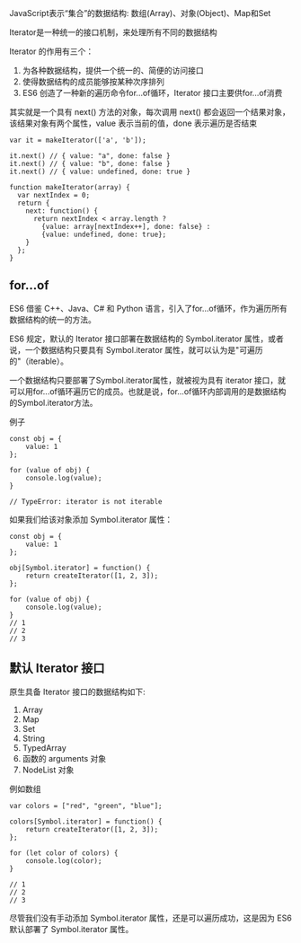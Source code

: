 JavaScript表示“集合”的数据结构: 数组(Array)、对象(Object)、Map和Set

Iterator是一种统一的接口机制，来处理所有不同的数据结构

Iterator 的作用有三个：
1. 为各种数据结构，提供一个统一的、简便的访问接口
2. 使得数据结构的成员能够按某种次序排列
3. ES6 创造了一种新的遍历命令for...of循环，Iterator 接口主要供for...of消费

其实就是一个具有 next() 方法的对象，每次调用 next() 都会返回一个结果对象，该结果对象有两个属性，value 表示当前的值，done 表示遍历是否结束
```
var it = makeIterator(['a', 'b']);

it.next() // { value: "a", done: false }
it.next() // { value: "b", done: false }
it.next() // { value: undefined, done: true }

function makeIterator(array) {
  var nextIndex = 0;
  return {
    next: function() {
      return nextIndex < array.length ?
        {value: array[nextIndex++], done: false} :
        {value: undefined, done: true};
    }
  };
}
```
## for...of

ES6 借鉴 C++、Java、C# 和 Python 语言，引入了for...of循环，作为遍历所有数据结构的统一的方法。

ES6 规定，默认的 Iterator 接口部署在数据结构的 Symbol.iterator 属性，或者说，一个数据结构只要具有 Symbol.iterator 属性，就可以认为是"可遍历的"（iterable）。

一个数据结构只要部署了Symbol.iterator属性，就被视为具有 iterator 接口，就可以用for...of循环遍历它的成员。也就是说，for...of循环内部调用的是数据结构的Symbol.iterator方法。

例子
```
const obj = {
    value: 1
};

for (value of obj) {
    console.log(value);
}

// TypeError: iterator is not iterable
```
如果我们给该对象添加 Symbol.iterator 属性：
```
const obj = {
    value: 1
};

obj[Symbol.iterator] = function() {
    return createIterator([1, 2, 3]);
};

for (value of obj) {
    console.log(value);
}
// 1
// 2
// 3
```
## 默认 Iterator 接口 

原生具备 Iterator 接口的数据结构如下:
1. Array
2. Map
3. Set
4. String
5. TypedArray
6. 函数的 arguments 对象
7. NodeList 对象

例如数组
```
var colors = ["red", "green", "blue"];

colors[Symbol.iterator] = function() {
    return createIterator([1, 2, 3]);
};

for (let color of colors) {
    console.log(color);
}

// 1
// 2
// 3
```
尽管我们没有手动添加 Symbol.iterator 属性，还是可以遍历成功，这是因为 ES6 默认部署了 Symbol.iterator 属性。
